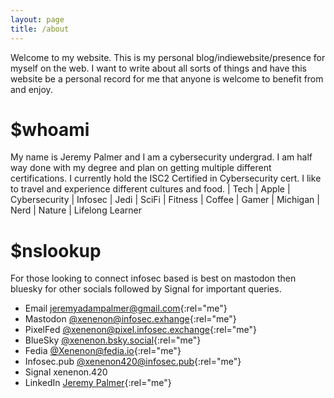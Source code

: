 ```yaml
---
layout: page
title: /about
---
```


Welcome to my website. This is my personal blog/indiewebsite/presence for myself on the web. I want to write about all sorts of things and have this website be a personal record for me that anyone is welcome to benefit from and enjoy. 

# $whoami

My name is Jeremy Palmer and I am a cybersecurity undergrad. I am half way done with my degree and plan on getting multiple different certifications. I currently hold the ISC2 Certified in Cybersecurity cert. I like to travel and experience different cultures and food. 
| Tech | Apple | Cybersecurity | Infosec | Jedi | SciFi | Fitness | Coffee | Gamer | Michigan | Nerd | Nature | Lifelong Learner

# $nslookup

For those looking to connect infosec based is best on mastodon then bluesky for other socials followed by Signal for important queries.
- Email [jeremyadampalmer@gmail.com](mailto:jeremyadampalmer@gmail.com){:rel="me"}
- Mastodon [@xenenon@infosec.exhange](https://infosec.exchange/@xenenon){:rel="me"}
- PixelFed [@xenenon@pixel.infosec.exchange](https://pixel.infosec.exchange/i/web/profile/599360417341945808){:rel="me"}
- BlueSky [@xenenon.bsky.social](https://bsky.app/profile/xenenon.bsky.social){:rel="me"}
- Fedia [@Xenenon@fedia.io](https://fedia.io/u/Xenenon){:rel="me"}
- Infosec.pub [@xenenon420@infosec.pub](https://infosec.pub/u/xenenon420){:rel="me"}
- Signal xenenon.420
- LinkedIn [Jeremy Palmer](https://www.linkedin.com/in/jeremyadampalmer/){:rel="me"}

